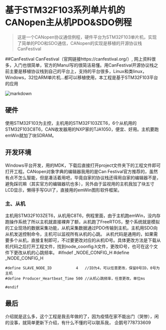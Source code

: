 # 基于STM32F103系列单片机的CANopen主从机PDO&SDO例程

> 这是一个CANopen协议通信例程，硬件平台为STM32F103单片机，实现了简单的PDO和SDO通信，CANopen的实现是移植的开源协议栈CanFestival

##CanFestival
CanFestival（官网链接https://canfestival.org/）, 网上资料很多，入门也很简单，官方的Manul写的很简洁易懂。用CanFestival开源协议栈之前主要是移植协议栈到自己的平台上，支持的平台很多，Linux和类linux，Windows，32位ARM单片机...都可以移植使用，本工程是基于STM32F103平台的应用

![markdown](https://canfestival.org/home_logo.png "canfestival")

## 硬件
使用STM32F103为主控，主机用的STM32F103ZET6，6个从机用的STM32F103C8T6，CAN收发器用的NXP家的TJA1050，便宜、好用。主机要跑emWin就加了块SDRAM。
## 开发环境
Windows平台开发，用的MDK，下载后直接打开project文件夹下的工程文件即可打开工程。CANopen对象字典的编辑器我用的是Can Festival官方推荐的，虽然有点不怎么智能，但是凑活着用吧，毕竟自家的协议栈还得用自家的编辑器不是，避免踩坑嘛（其实官方的编辑器坑也多），另外由于监视用的主机我加了块五寸LCD显示，懒得手写GUI了，直接用的emWin图形软件框架。

### 主、从机
主机用STM32F103ZET6，从机用C8T6，例程里面，由于主机跑emWin，没内存跑操作系统了所以主机就直接裸奔了额，从机跑了FreeRTOS，整个系统就是模拟的工业现场的数据采集功能，从机采集数据通过PDO传输到主机，主机用SDO向从机发送控制命令，主机可以监视所有从机的心跳。
从机代码是通用的，如果需要多个从机，直接复制即可，不过要更改对应的从机ID号。具体更改方法是下载从机代码之后打开工程文件，找到node_coonfig.h文件，更改ID号，也可在这个文件下更改从机的心跳频率。
	#ifndef _NODE_CONFIG_H
	#define _NODE_CONFIG_H
	
	#define SLAVE_NODE_ID           4   //ID为4，可以任意更改，保留0号ID，0号为主机
	#define Producer_Heartbeat_Time 500 //从机心跳频率，任意更改，单位ms
	
	#endif 
## 最后
介绍就是这么多，这个工程是我去年做的了，因为疫情在家不能出门（哭惨），闲的没事，就简单更新下介绍，有什么不懂的可以联系我，
	企鹅号778733609
